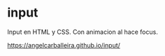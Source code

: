 # input
Input en HTML y CSS.
Con animacion al hace focus.

https://angelcarballeira.github.io/input/
